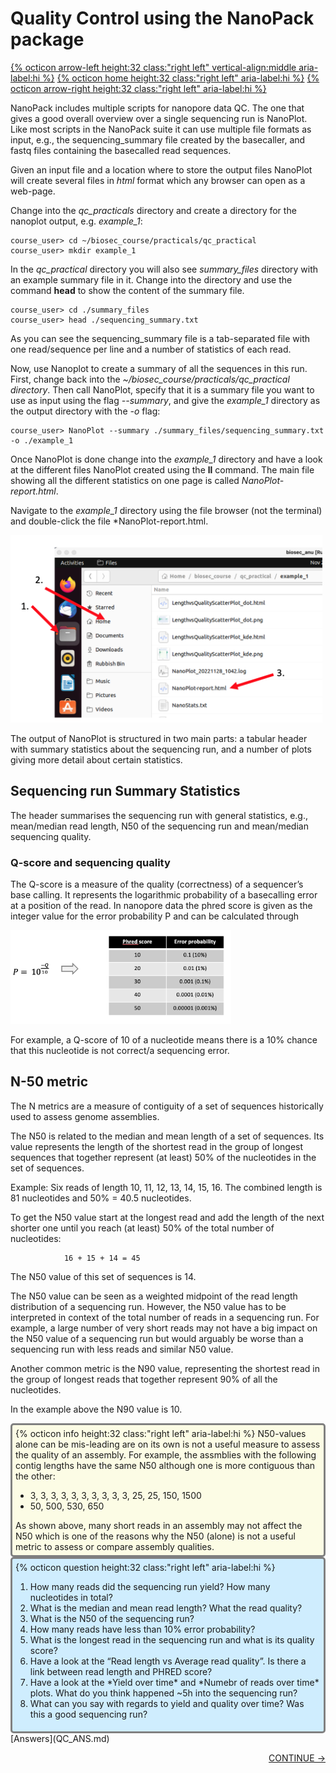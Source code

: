 # Quality Control using the NanoPack package

[{% octicon arrow-left height:32 class:"right left" vertical-align:middle aria-label:hi %}](QC.md) [{% octicon home height:32 class:"right left" aria-label:hi %}](index.md) [{% octicon arrow-right height:32 class:"right left" aria-label:hi %}](QC_F.md)

NanoPack includes multiple scripts for nanopore data QC. The one that gives a good overall overview over a single sequencing run is NanoPlot. Like most scripts in the NanoPack suite it can use multiple file formats as input, e.g., the sequencing_summary file created by the basecaller, and fastq files containing the basecalled read sequences.

Given an input file and a location where to store the output files NanoPlot will create several files in *html* format which any browser can open as a web-page.

Change into the *qc_practicals* directory and create a directory for the nanoplot output, e.g. *example_1*:

    course_user> cd ~/biosec_course/practicals/qc_practical
    course_user> mkdir example_1

In the *qc_practical* directory you will also see *summary_files* directory with an example summary file in it.  Change into the directory and use the command **head** to show the content of the summary file.

    course_user> cd ./summary_files
    course_user> head ./sequencing_summary.txt

As you can see the sequencing_summary file is a tab-separated file with one read/sequence per line and a number of statistics of each read.


Now, use Nanoplot to create a summary of all the sequences in this run. First, change back into the *~/biosec_course/practicals/qc_practical directory*. Then call NanoPlot, specify that it is a summary file you want to use as input using the flag *--summary*, and give the *example_1* directory as the output directory with the *-o* flag:

    course_user> NanoPlot --summary ./summary_files/sequencing_summary.txt -o ./example_1


Once NanoPlot is done change into the *example_1* directory and have a look at the different files NanoPlot created using the **ll** command. The main file showing all the different statistics on one page is called *NanoPlot-report.html*.

Navigate to the *example_1* directory using the file browser (not the terminal) and double-click the file *NanoPlot-report.html.

<img src="figures/qc_n_1.png" height="300px">


The output of NanoPlot is structured in two main parts: a tabular header with summary statistics about the sequencing run, and a number of plots giving more detail about certain statistics.


## Sequencing run Summary Statistics

The header summarises the sequencing run with general statistics, e.g., mean/median read length, N50 of the sequencing run and mean/median sequencing quality.


### Q-score and sequencing quality

The Q-score is a measure of the quality (correctness) of a sequencer’s base calling. It represents the logarithmic probability of a basecalling error at a position of the read. In nanopore data the phred score is given as the integer value for the error probability P and can be calculated through

<img src="figures/qc_n_2.png" height="150px">

For example, a Q-score of 10 of a nucleotide means there is a 10% chance that this nucleotide is not correct/a sequencing error. 

## N-50 metric

The N metrics are a measure of contiguity of a set of sequences historically used to assess genome assemblies.

The N50 is related to the median and mean length of a set of sequences. Its value represents the length of the shortest read in the group of longest sequences that together represent (at least) 50% of the nucleotides in the set of sequences.

Example:
Six reads of length 10, 11, 12, 13, 14, 15, 16.
The combined length is 81 nucleotides and 50% = 40.5 nucleotides.

To get the N50 value start at the longest read and add the length of the next shorter one until you reach (at least) 50% of the total number of nucleotides:

                16 + 15 + 14 = 45

The N50 value of this set of sequences is 14.

The N50 value can be seen as a weighted midpoint of the read length distribution of a sequencing run. However, the N50 value has to be interpreted in context of the total number of reads in a sequencing run. For example, a large number of very short reads may not have a big impact on the N50 value of a sequencing run but would arguably be worse than a sequencing run with less reads and similar N50 value.


Another common metric is the N90 value, representing the shortest read in the group of longest reads that together represent 90% of all the nucleotides.

In the example above the N90 value is 10.

<div style="background-color:#fcfce5;border-radius:5px;border-style:solid;border-color:gray;padding:5px">
  {% octicon info height:32 class:"right left" aria-label:hi %}
  N50-values alone can be mis-leading are on its own is not a useful measure to assess the quality of an assembly. For example, the assmblies with the following contig lengths have the same N50 although one is more contiguous than the other:<br>
  <ul>
    <li>3, 3, 3, 3, 3, 3, 3, 3, 3, 3, 25, 25, 150, 1500</li>
    <li>50, 500, 530, 650</li>
  </ul>
  As shown above, many short reads in an assembly may not affect the N50 which is one of the reasons why the N50 (alone) is not a useful metric to assess or compare assembly qualities.
</div>


<div style="background-color:#cfedfe;border-radius:5px;border-style:solid;border-color:gray;padding:5px">
  {% octicon question height:32 class:"right left" aria-label:hi %}
  <ol>
    <li>How many reads did the sequencing run yield? How many nucleotides in total?</li>
    <li>What is the median and mean read length? What the read quality?</li>
    <li>What is the N50 of the sequencing run?</li>
    <li>How many reads have less than 10% error probability?</li>
    <li>What is the longest read in the sequencing run and what is its quality score?</li>
    <li>Have a look at the “Read length vs Average read quality”. Is there a link between read length and PHRED score?</li>
    <li>Have a look at the *Yield over time* and *Numebr of reads over time* plots. What do you think happened ~5h into the sequencing run?</li>
    <li>What can you say with regards to yield and quality over time? Was this a good sequencing run?</li>
  </ol>
</div>
[Answers](QC_ANS.md)

<p align="right"><a href="https://bluemountainsanalytics.github.io/BMA_CLI-tutorial/QC_F.html">CONTINUE -></a>
</p>

